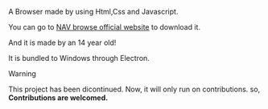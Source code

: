 A Browser made by using Html,Css and Javascript.

You can go to [NAV browse official website](https://mrgamernavshorts.github.io/navbrowse.com/) to download it.

And it is made by an 14 year old!

It is bundled to Windows through Electron.

> [!WARNING]
> This project has been dicontinued. Now, it will only run on contributions. so, **Contributions are welcomed.**

